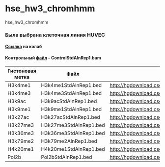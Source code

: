 # hse_hw3_chromhmm
hse_hw3_chromhmm
### Была выбрана клеточная линия HUVEC
#### [Ссылка](https://colab.research.google.com/drive/1OUCMrBFnCJhZeA_6v4YQIFAGAzmUdsg8?usp=sharing) на колаб
#### Контрольный [файл](http://hgdownload.cse.ucsc.edu/goldenPath/hg19/encodeDCC/wgEncodeBroadHistone/wgEncodeBroadHistoneHuvecControlStdAlnRep1.bam) - ControlStdAlnRep1.bam
| Гистоновая метка | Файл | Ссылка на файл |
| ------------- | ------------- | ------------- |
|	H3k4me1 |	H3k4me1StdAlnRep1.bed	| http://hgdownload.cse.ucsc.edu/goldenPath/hg19/encodeDCC/wgEncodeBroadHistone/wgEncodeBroadHistoneHuvecH3k4me1StdAlnRep1.bam |
|	H3k4me3 |	H3k4me3StdAlnRep1.bed |	http://hgdownload.cse.ucsc.edu/goldenPath/hg19/encodeDCC/wgEncodeBroadHistone/wgEncodeBroadHistoneHuvecH3k4me3StdAlnRep1.bam |
|	H3k9ac |	H3k9acStdAlnRep1.bed |	http://hgdownload.cse.ucsc.edu/goldenPath/hg19/encodeDCC/wgEncodeBroadHistone/wgEncodeBroadHistoneHuvecH3k9acStdAlnRep1.bam |
|	H3k9me1 |	H3k9me1StdAlnRep1.bed |	http://hgdownload.cse.ucsc.edu/goldenPath/hg19/encodeDCC/wgEncodeBroadHistone/wgEncodeBroadHistoneHuvecH3k9me1StdAlnRep1.bam |
|	H3k27ac |	H3k27acStdAlnRep1.bed |	http://hgdownload.cse.ucsc.edu/goldenPath/hg19/encodeDCC/wgEncodeBroadHistone/wgEncodeBroadHistoneHuvecH3k27acStdAlnRep1.bam |
|	H3k27me3 |	H3k27me3StdAlnRep1.bed |	http://hgdownload.cse.ucsc.edu/goldenPath/hg19/encodeDCC/wgEncodeBroadHistone/wgEncodeBroadHistoneHuvecH3k27me3StdAlnRep1.bam |
|	H3k36me3 |	H3k36me3StdAlnRep1.bed |	http://hgdownload.cse.ucsc.edu/goldenPath/hg19/encodeDCC/wgEncodeBroadHistone/wgEncodeBroadHistoneHuvecH3k36me3StdAlnRep1.bam |
|	H3k79me2 |	H3k79me2AlnRep1.bed |	http://hgdownload.cse.ucsc.edu/goldenPath/hg19/encodeDCC/wgEncodeBroadHistone/wgEncodeBroadHistoneHuvecH3k79me2AlnRep1.bam |
|	H4k20me1 |	H4k20me1StdAlnRep1.bed |	http://hgdownload.cse.ucsc.edu/goldenPath/hg19/encodeDCC/wgEncodeBroadHistone/wgEncodeBroadHistoneHuvecH4k20me1StdAlnRep1.bam |
|	Pol2b |	Pol2bStdAlnRep1.bed |	http://hgdownload.cse.ucsc.edu/goldenPath/hg19/encodeDCC/wgEncodeBroadHistone/wgEncodeBroadHistoneHuvecPol2bStdAlnRep1.bam |
